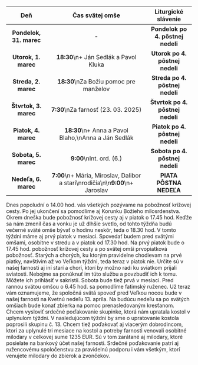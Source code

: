 <!-- title: "Informácie o omšiach - 30. - 06. apríl" -->
<!-- date: "2025-03-30" -->

<!-- table-setup wrapStyle=row; wrapOn=max-width:767px; wrapHideHeader=true -->
| Deň | Čas svätej omše | Liturgické slávenie |
| :---: | :---: | :---: |
| **Pondelok, 31. marec** | **-** | **Pondelok po 4. pôstnej nedeli** |
| **Utorok, 1. marec** | **18:30**\n+ Ján Sedlák a Pavol Kluka | **Utorok po 4. pôstnej nedeli** |
| **Streda, 2. marec** | **18:30**\nZa Božiu pomoc pre manželov | **Streda po 4. pôstnej nedeli** |
| **Štvrtok, 3. marec** | **7:30**\nZa farnosť (23. 03. 2025) | **Štvrtok po 4. pôstnej nedeli** |
| **Piatok, 4. marec** | **18:30**\n+ Anna a Pavol Blaho,\nAnna a Ján Sedlák | **Piatok po 4. pôstnej nedeli** |
| **Sobota, 5. marec** | **9:00**\nInt. ord. (6.) | **Sobota po 4. pôstnej nedeli** |
| **Nedeľa, 6. marec** | **7:00**\n+ Mária, Miroslav, Dalibor a starí\nrodičia\n\n**9:00**\n+ Jaroslav | **PIATA PÔSTNA NEDEĽA** |


Dnes popoludní o 14.00 hod. vás všetkých pozývame na pobožnosť krížovej cesty. Po jej ukončení sa pomodlíme aj Korunku Božieho milosrdenstva. Okrem dneška bude pobožnosť krížovej cesty aj v piatok o 17.45 hod.
Keďže sa nám zmenil čas a vonku je už dlhšie svetlo, od tohto týždňa budú večerné sväté omše bývať o hodinu neskôr, teda o 18.30 hod. 
V tomto týždni máme aj prvý piatok v mesiaci. Spovedať budem pred svätými omšami, osobitne v stredu a v piatok od 17.30 hod. Na prvý piatok bude o 17.45 hod. pobožnosť krížovej cesty a po svätej omši prvopiatková pobožnosť. 
Starých a chorých, ku ktorým pravidelne chodievam na prvé piatky, navštívim až vo Veľkom týždni, teda teraz v piatok nie. Určite sú v našej farnosti aj iní starí a chorí, ktorí by možno radi ku sviatkom prijali sviatosti. Nebojme sa ponúknuť im túto službu a povzbudiť ich k tomu. Môžete ich prihlásiť v sakristii. 
Sobota bude tiež prvá v mesiaci. Pred rannou svätou omšou o 6.45 hod. sa pomodlíme fatimský ruženec. 
Už teraz vám oznamujeme, že spoločná svätá spoveď pred Veľkou nocou bude v našej farnosti na Kvetnú nedeľu 13. apríla. 
Na budúcu nedeľu sa po svätých omšiach bude konať zbierka na pomoc  prenasledovaným kresťanom. 
Chcem vysloviť srdečné poďakovanie skupinke, ktorá nám upratala kostol v uplynulom týždni. V nasledujúcom týždni by sme o upratovanie kostola poprosili skupinu č. 13. 
Chcem tiež poďakovať aj viacerým dobrodincom, ktorí za uplynulé tri mesiace na kostol a potreby farnosti venovali osobitné milodary v celkovej sume 1235 EUR. Sú v tom zarátané aj milodary, ktoré posielate na bankový účet našej farnosti. Srdečné poďakovanie patrí aj ružencovému spoločenstvu za pravidelnú podporu i vám všetkým, ktorí venujete milodary do zbierok a zvončekov. 
